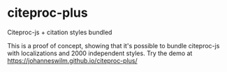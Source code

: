 # citeproc-plus
Citeproc-js + citation styles bundled

This is a proof of concept, showing that it's possible to bundle citeproc-js with localizations and 2000 independent styles. Try the demo at https://johanneswilm.github.io/citeproc-plus/

